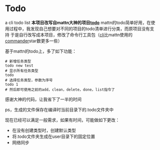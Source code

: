 # Todo
a cli todo list 
**本项目改写自mattn大神的项目[todo](https://github.com/mattn/todo)**
mattn的todo简单好用，在使用过程中，我发现自己想要对不同的项目的todo清单进行分类，而原项目没有支持
于是自行改写成本项目，修改了命令行工具包（[cli](github.com/urfave/cli)比mattn使用的[commander](github.com/gonuts/commander)star数更多一些）

基于mattn的todo上，多了如下功能：
```shell
# 新增任务类型
todo new test 
# 显示所有任务类型
todo
# 选择任务类型，参数为序号
todo 1
# 然后即可使用之前的add，clean，delete，done，list指令了
```
感谢大神的代码，让我省下了一半的时间

ps，生成的文件保存在编译时当前目录下的.todo文件夹中

现在已经可以满足一般需求，如果有时间，可能做如下更改：

- 在没有创建类型时，创建默认类型
- 将.todo文件夹生成在user目录下的固定位置
- 网络同步